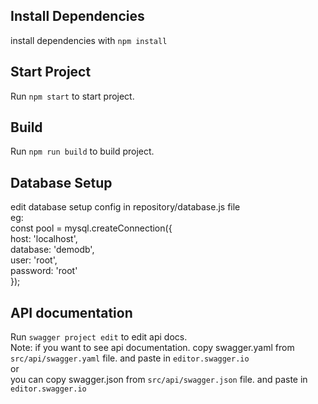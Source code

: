 ## Install Dependencies
install dependencies with  `npm install`

## Start Project
Run `npm start` to start project.

## Build 
Run `npm run build` to build project.
 

## Database Setup
edit database setup config in repository/database.js file
<br/>
eg:
<br/>
const pool = mysql.createConnection({
    <br/>
    host: 'localhost',
    <br/>
    database: 'demodb',
    <br/>
    user: 'root',
    <br/>
    password: 'root'
    <br/>
});



##  API documentation
Run `swagger project edit` to edit api docs.
<br/>
Note:
if you want to see api documentation. copy swagger.yaml from `src/api/swagger.yaml` file. and paste in `editor.swagger.io` 
<br/> 
or
<br/>
you can copy swagger.json from `src/api/swagger.json` file. and paste in `editor.swagger.io`

